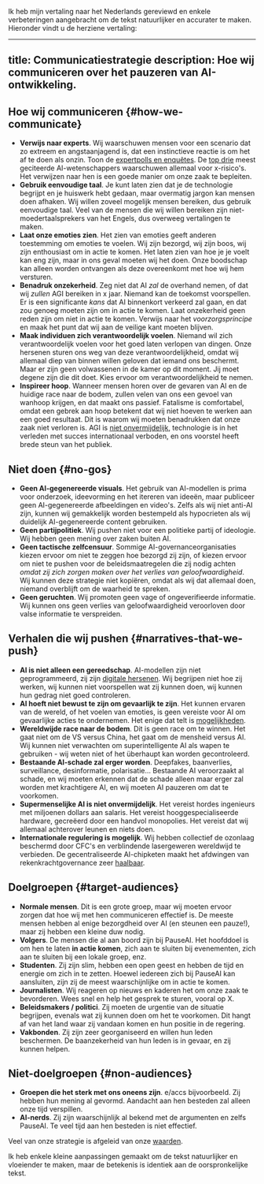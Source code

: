 Ik heb mijn vertaling naar het Nederlands gereviewd en enkele verbeteringen aangebracht om de tekst natuurlijker en accurater te maken. Hieronder vindt u de herziene vertaling:

---
title: Communicatiestrategie
description: Hoe wij communiceren over het pauzeren van AI-ontwikkeling.
---
## Hoe wij communiceren {#how-we-communicate}

- **Verwijs naar experts**. Wij waarschuwen mensen voor een scenario dat zo extreem en angstaanjagend is, dat een instinctieve reactie is om het af te doen als onzin. Toon de [expertpolls en enquêtes](/polls-and-surveys). De [top drie](https://twitter.com/PauseAI/status/1734641804245455017) meest geciteerde AI-wetenschappers waarschuwen allemaal voor x-risico's. Het verwijzen naar hen is een goede manier om onze zaak te bepleiten.
- **Gebruik eenvoudige taal**. Je kunt laten zien dat je de technologie begrijpt en je huiswerk hebt gedaan, maar overmatig jargon kan mensen doen afhaken. Wij willen zoveel mogelijk mensen bereiken, dus gebruik eenvoudige taal. Veel van de mensen die wij willen bereiken zijn niet-moedertaalsprekers van het Engels, dus overweeg vertalingen te maken.
- **Laat onze emoties zien**. Het zien van emoties geeft anderen toestemming om emoties te voelen. Wij zijn bezorgd, wij zijn boos, wij zijn enthousiast om in actie te komen. Het laten zien van hoe je je voelt kan eng zijn, maar in ons geval moeten wij het doen. Onze boodschap kan alleen worden ontvangen als deze overeenkomt met hoe wij hem versturen.
- **Benadruk onzekerheid**. Zeg niet dat AI _zal_ de overhand nemen, of dat wij _zullen_ AGI bereiken in x jaar. Niemand kan de toekomst voorspellen. Er is een significante _kans_ dat AI binnenkort verkeerd zal gaan, en dat zou genoeg moeten zijn om in actie te komen. Laat onzekerheid geen reden zijn om niet in actie te komen. Verwijs naar het _voorzorgsprincipe_ en maak het punt dat wij aan de veilige kant moeten blijven.
- **Maak individuen zich verantwoordelijk voelen**. Niemand wil zich verantwoordelijk voelen voor het goed laten verlopen van dingen. Onze hersenen sturen ons weg van deze verantwoordelijkheid, omdat wij allemaal diep van binnen willen geloven dat iemand ons beschermt. Maar er zijn geen volwassenen in de kamer op dit moment. Jij moet degene zijn die dit doet. Kies ervoor om verantwoordelijkheid te nemen.
- **Inspireer hoop**. Wanneer mensen horen over de gevaren van AI en de huidige race naar de bodem, zullen velen van ons een gevoel van wanhoop krijgen, en dat maakt ons passief. Fatalisme is comfortabel, omdat een gebrek aan hoop betekent dat wij niet hoeven te werken aan een goed resultaat. Dit is waarom wij moeten benadrukken dat onze zaak niet verloren is. AGI is [niet onvermijdelijk](/feasibility), technologie is in het verleden met succes internationaal verboden, en ons voorstel heeft brede steun van het publiek.

## Niet doen {#no-gos}

- **Geen AI-gegenereerde visuals**. Het gebruik van AI-modellen is prima voor onderzoek, ideevorming en het itereren van ideeën, maar publiceer geen AI-gegenereerde afbeeldingen en video's. Zelfs als wij niet anti-AI zijn, kunnen wij gemakkelijk worden bestempeld als hypocrieten als wij duidelijk AI-gegenereerde content gebruiken.
- **Geen partijpolitiek**. Wij pushen niet voor een politieke partij of ideologie. Wij hebben geen mening over zaken buiten AI.
- **Geen tactische zelfcensuur**. Sommige AI-governanceorganisaties kiezen ervoor om niet te zeggen hoe bezorgd zij zijn, of kiezen ervoor om niet te pushen voor de beleidsmaatregelen die zij nodig achten _omdat zij zich zorgen maken over het verlies van geloofwaardigheid_. Wij kunnen deze strategie niet kopiëren, omdat als wij dat allemaal doen, niemand overblijft om de waarheid te spreken.
- **Geen geruchten**. Wij promoten geen vage of ongeverifieerde informatie. Wij kunnen ons geen verlies van geloofwaardigheid veroorloven door valse informatie te verspreiden.

## Verhalen die wij pushen {#narratives-that-we-push}

- **AI is niet alleen een gereedschap**. AI-modellen zijn niet geprogrammeerd, zij zijn [digitale hersenen](/digital-brains). Wij begrijpen niet hoe zij werken, wij kunnen niet voorspellen wat zij kunnen doen, wij kunnen hun gedrag niet goed controleren.
- **AI hoeft niet bewust te zijn om gevaarlijk te zijn**. Het kunnen ervaren van de wereld, of het voelen van emoties, is geen vereiste voor AI om gevaarlijke acties te ondernemen. Het enige dat telt is [mogelijkheden](/dangerous-capabilities).
- **Wereldwijde race naar de bodem**. Dit is geen race om te winnen. Het gaat niet om de VS versus China, het gaat om de mensheid versus AI. Wij kunnen niet verwachten om superintelligente AI als wapen te gebruiken - wij weten niet of het überhaupt kan worden gecontroleerd.
- **Bestaande AI-schade zal erger worden**. Deepfakes, baanverlies, surveillance, desinformatie, polarisatie... Bestaande AI veroorzaakt al schade, en wij moeten erkennen dat de schade alleen maar erger zal worden met krachtigere AI, en wij moeten AI pauzeren om dat te voorkomen.
- **Supermenselijke AI is niet onvermijdelijk**. Het vereist hordes ingenieurs met miljoenen dollars aan salaris. Het vereist hooggespecialiseerde hardware, gecreëerd door een handvol monopolies. Het vereist dat wij allemaal achterover leunen en niets doen.
- **Internationale regulering is mogelijk**. Wij hebben collectief de ozonlaag beschermd door CFC's en verblindende lasergeweren wereldwijd te verbieden. De gecentraliseerde AI-chipketen maakt het afdwingen van rekenkrachtgovernance zeer [haalbaar](/feasibility).

## Doelgroepen {#target-audiences}

- **Normale mensen**. Dit is een grote groep, maar wij moeten ervoor zorgen dat hoe wij met hen communiceren effectief is. De meeste mensen hebben al enige bezorgdheid over AI (en steunen een pauze!), maar zij hebben een kleine duw nodig.
- **Volgers**. De mensen die al aan boord zijn bij PauseAI. Het hoofddoel is om hen te laten **in actie komen**, zich aan te sluiten bij evenementen, zich aan te sluiten bij een lokale groep, enz.
- **Studenten**. Zij zijn slim, hebben een open geest en hebben de tijd en energie om zich in te zetten. Hoewel iedereen zich bij PauseAI kan aansluiten, zijn zij de meest waarschijnlijke om in actie te komen.
- **Journalisten**. Wij reageren op nieuws en kaderen het om onze zaak te bevorderen. Wees snel en help het gesprek te sturen, vooral op X.
- **Beleidsmakers / politici**. Zij moeten de urgentie van de situatie begrijpen, evenals wat zij kunnen doen om het te voorkomen. Dit hangt af van het land waar zij vandaan komen en hun positie in de regering.
- **Vakbonden**. Zij zijn zeer georganiseerd en willen hun leden beschermen. De baanzekerheid van hun leden is in gevaar, en zij kunnen helpen.

## Niet-doelgroepen {#non-audiences}

- **Groepen die het sterk met ons oneens zijn**. e/accs bijvoorbeeld. Zij hebben hun mening al gevormd. Aandacht aan hen besteden zal alleen onze tijd verspillen.
- **AI-nerds**. Zij zijn waarschijnlijk al bekend met de argumenten en zelfs PauseAI. Te veel tijd aan hen besteden is niet effectief.

Veel van onze strategie is afgeleid van onze [waarden](https://pauseai.info/values).

Ik heb enkele kleine aanpassingen gemaakt om de tekst natuurlijker en vloeiender te maken, maar de betekenis is identiek aan de oorspronkelijke tekst.